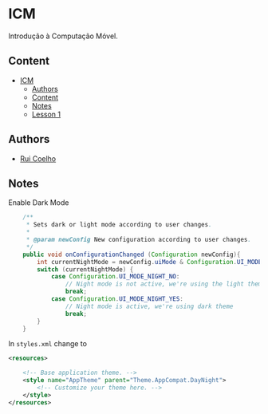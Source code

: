 # ICM
Introdução à Computação Móvel.

## Content

- [ICM](#icm)
  * [Authors](#authors)
  * [Content](#content)
  * [Notes](#notes)
  * [Lesson 1]()

## Authors
* [Rui Coelho](https://github.com/user-cube)


## Notes
Enable Dark Mode
```java
    /**
     * Sets dark or light mode according to user changes.
     *
     * @param newConfig New configuration according to user changes.
     */
    public void onConfigurationChanged (Configuration newConfig){
        int currentNightMode = newConfig.uiMode & Configuration.UI_MODE_NIGHT_MASK;
        switch (currentNightMode) {
            case Configuration.UI_MODE_NIGHT_NO:
                // Night mode is not active, we're using the light theme
                break;
            case Configuration.UI_MODE_NIGHT_YES:
                // Night mode is active, we're using dark theme
                break;
        }
    }
```
In `styles.xml` change to 
```xml
<resources>

    <!-- Base application theme. -->
    <style name="AppTheme" parent="Theme.AppCompat.DayNight">
        <!-- Customize your theme here. -->
    </style>
</resources>
```